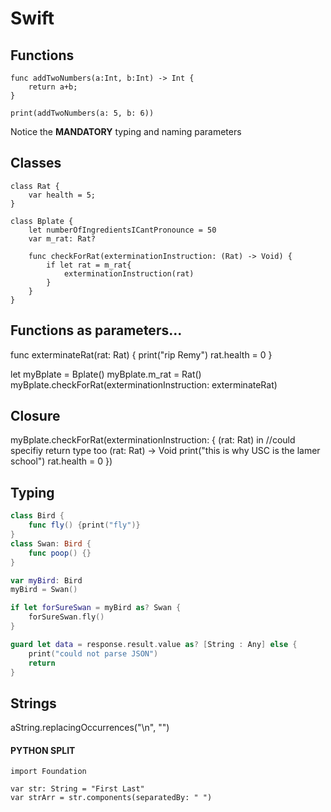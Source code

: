 # Swift

## Functions
```
func addTwoNumbers(a:Int, b:Int) -> Int {
    return a+b;
}

print(addTwoNumbers(a: 5, b: 6))
```
Notice the **MANDATORY** typing and naming parameters

## Classes
```
class Rat {
    var health = 5;
}

class Bplate {
    let numberOfIngredientsICantPronounce = 50
    var m_rat: Rat?

    func checkForRat(exterminationInstruction: (Rat) -> Void) {
        if let rat = m_rat{
            exterminationInstruction(rat)
        }
    }
}
```



## Functions as parameters...
func exterminateRat(rat: Rat) {
    print("rip Remy")
    rat.health = 0
}

let myBplate = Bplate()
myBplate.m_rat = Rat()
myBplate.checkForRat(exterminationInstruction: exterminateRat)

## Closure
myBplate.checkForRat(exterminationInstruction: {
    (rat: Rat) in //could specifiy return type too (rat: Rat) -> Void
    print("this is why USC is the lamer school")
    rat.health = 0
})



## Typing
```swift
class Bird {
    func fly() {print("fly")}
}
class Swan: Bird {
    func poop() {}
}

var myBird: Bird
myBird = Swan()

if let forSureSwan = myBird as? Swan {
    forSureSwan.fly()
}

guard let data = response.result.value as? [String : Any] else {
    print("could not parse JSON")
    return
}
```

## Strings

aString.replacingOccurrences("\n", "")

#### PYTHON SPLIT
```
import Foundation

var str: String = "First Last"
var strArr = str.components(separatedBy: " ")
```
